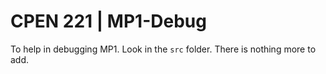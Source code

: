 CPEN 221 | MP1-Debug
=========

To help in debugging MP1. Look in the `src` folder. There is nothing more to add. 
